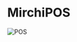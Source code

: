 # MirchiPOS
![POS](https://github.com/JayP11/MirchiPOS/assets/80621006/fb353925-ef7e-43ac-9107-5133081b12c7)

